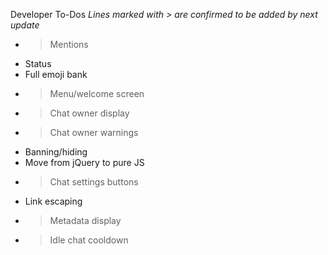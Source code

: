   Developer To-Dos
  <em>Lines marked with > are confirmed to be added by next update</em>

 * > Mentions
 * Status
 * Full emoji bank
 * > Menu/welcome screen
 * > Chat owner display
 * > Chat owner warnings
 * Banning/hiding
 * Move from jQuery to pure JS
 * > Chat settings buttons
 * Link escaping
 * > Metadata display
 * > Idle chat cooldown

